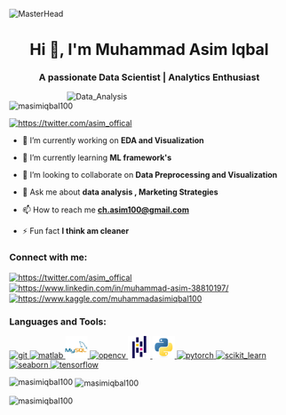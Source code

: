 
![MasterHead](https://imarticus.org/blog/wp-content/uploads/2020/10/fdsa.gif)
<h1 align="center">Hi 👋, I'm Muhammad Asim Iqbal</h1>
<h3 align="center">A passionate Data Scientist | Analytics Enthusiast</h3>
<img align="right" alt="Data_Analysis" width="400" src="https://miro.medium.com/v2/resize:fit:1100/format:webp/0*H4cHks1eEdrW7Zlz.gif">

<p align="left"> <img src="https://komarev.com/ghpvc/?username=masimiqbal100&label=Profile%20views&color=0e75b6&style=flat" alt="masimiqbal100" /> </p>

<p align="left"> <a href="https://twitter.com/https://twitter.com/asim_offical" target="blank"><img src="https://img.shields.io/twitter/follow/https://twitter.com/asim_offical?logo=twitter&style=for-the-badge" alt="https://twitter.com/asim_offical" /></a> </p>

- 🔭 I’m currently working on **EDA and Visualization**

- 🌱 I’m currently learning **ML framework's**

- 👯 I’m looking to collaborate on **Data Preprocessing and Visualization**

- 💬 Ask me about **data analysis , Marketing Strategies**

- 📫 How to reach me **ch.asim100@gmail.com**

- ⚡ Fun fact **I think am cleaner**

<h3 align="left">Connect with me:</h3>
<p align="left">
<a href="https://twitter.com/https://twitter.com/asim_offical" target="blank"><img align="center" src="https://raw.githubusercontent.com/rahuldkjain/github-profile-readme-generator/master/src/images/icons/Social/twitter.svg" alt="https://twitter.com/asim_offical" height="30" width="40" /></a>
<a href="https://linkedin.com/in/https://www.linkedin.com/in/muhammad-asim-38810197/" target="blank"><img align="center" src="https://raw.githubusercontent.com/rahuldkjain/github-profile-readme-generator/master/src/images/icons/Social/linked-in-alt.svg" alt="https://www.linkedin.com/in/muhammad-asim-38810197/" height="30" width="40" /></a>
<a href="https://kaggle.com/https://www.kaggle.com/muhammadasimiqbal100" target="blank"><img align="center" src="https://raw.githubusercontent.com/rahuldkjain/github-profile-readme-generator/master/src/images/icons/Social/kaggle.svg" alt="https://www.kaggle.com/muhammadasimiqbal100" height="30" width="40" /></a>
</p>

<h3 align="left">Languages and Tools:</h3>
<p align="left"> <a href="https://git-scm.com/" target="_blank" rel="noreferrer"> <img src="https://www.vectorlogo.zone/logos/git-scm/git-scm-icon.svg" alt="git" width="40" height="40"/> </a> <a href="https://www.mathworks.com/" target="_blank" rel="noreferrer"> <img src="https://upload.wikimedia.org/wikipedia/commons/2/21/Matlab_Logo.png" alt="matlab" width="40" height="40"/> </a> <a href="https://www.mysql.com/" target="_blank" rel="noreferrer"> <img src="https://raw.githubusercontent.com/devicons/devicon/master/icons/mysql/mysql-original-wordmark.svg" alt="mysql" width="40" height="40"/> </a> <a href="https://opencv.org/" target="_blank" rel="noreferrer"> <img src="https://www.vectorlogo.zone/logos/opencv/opencv-icon.svg" alt="opencv" width="40" height="40"/> </a> <a href="https://pandas.pydata.org/" target="_blank" rel="noreferrer"> <img src="https://raw.githubusercontent.com/devicons/devicon/2ae2a900d2f041da66e950e4d48052658d850630/icons/pandas/pandas-original.svg" alt="pandas" width="40" height="40"/> </a> <a href="https://www.python.org" target="_blank" rel="noreferrer"> <img src="https://raw.githubusercontent.com/devicons/devicon/master/icons/python/python-original.svg" alt="python" width="40" height="40"/> </a> <a href="https://pytorch.org/" target="_blank" rel="noreferrer"> <img src="https://www.vectorlogo.zone/logos/pytorch/pytorch-icon.svg" alt="pytorch" width="40" height="40"/> </a> <a href="https://scikit-learn.org/" target="_blank" rel="noreferrer"> <img src="https://upload.wikimedia.org/wikipedia/commons/0/05/Scikit_learn_logo_small.svg" alt="scikit_learn" width="40" height="40"/> </a> <a href="https://seaborn.pydata.org/" target="_blank" rel="noreferrer"> <img src="https://seaborn.pydata.org/_images/logo-mark-lightbg.svg" alt="seaborn" width="40" height="40"/> </a> <a href="https://www.tensorflow.org" target="_blank" rel="noreferrer"> <img src="https://www.vectorlogo.zone/logos/tensorflow/tensorflow-icon.svg" alt="tensorflow" width="40" height="40"/> </a> </p>

<p><img align="left" src="https://github-readme-stats.vercel.app/api/top-langs?username=masimiqbal100&show_icons=true&locale=en&layout=compact" alt="masimiqbal100" /></p>

<p>&nbsp;<img align="center" src="https://github-readme-stats.vercel.app/api?username=masimiqbal100&show_icons=true&locale=en" alt="masimiqbal100" /></p>

<p><img align="center" src="https://github-readme-streak-stats.herokuapp.com/?user=masimiqbal100&" alt="masimiqbal100" /></p>
